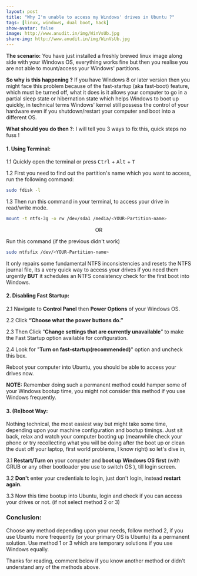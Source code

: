 ```yaml
---
layout: post
title: "Why I'm unable to access my Windows' drives in Ubuntu ?"
tags: [linux, windows, dual boot, hack]
show-avatar: false
image: http://www.anudit.in/img/WinVsUb.jpg
share-img: http://www.anudit.in/img/WinVsUb.jpg
---
```


__The scenario:__ You have just installed a freshly brewed linux image along side with your Windows OS, everything works fine but then you realise you are not able to mount/access your Windows' partitions. 

__So why is this happening ?__ If you have Windows 8 or later version then you might face this problem because of the fast-startup (aka fast-boot) feature, which must be turned off, what it does is it allows your computer to go in a partial sleep state or hibernation state which helps Windows to boot up quickly, in technical terms Windows' kernel still possess the control of your hardware even if you shutdown/restart your computer and boot into a different OS.

__What should you do then ?__:
I will tell you 3 ways to fix this, quick steps no fuss !

#### __1. Using Terminal__:

1.1 Quickly open the terminal or press <kbd>Ctrl</kbd> + <kbd>Alt</kbd> + <kbd>T</kbd>

1.2 First you need to find out the partition's name which you want to access, run the following command:

```bash
sudo fdisk -l 
```
1.3 Then run this command in your terminal, to access your drive in read/write mode.

```bash
mount -t ntfs-3g -o rw /dev/sda1 /media/<YOUR-Partition-name>
```

<center>OR</center>

Run this command (if the previous didn't work)

```bash
sudo ntfsfix /dev/<YOUR-Partition-name>
```
It only repairs some fundamental NTFS inconsistencies and resets the NTFS journal file, its a very quick way to access your drives if you need them urgently __BUT__ it schedules an NTFS consistency check for the first boot into Windows.


#### __2. Disabling Fast Startup__:

2.1 Navigate to __Control Panel__ then __Power Options__ of your Windows OS.

2.2 Click __“Choose what the power buttons do.”__

2.3 Then Click “__Change settings that are currently unavailable__” to make the Fast Startup option available for configuration.

2.4 Look for "__Turn on fast-startup(recommended)__" option and uncheck this box.

Reboot your computer into Ubuntu, you should be able to access your drives now.

__NOTE:__ Remember doing such a permanent method could hamper some of your Windows bootup time, you might not consider this method if you use Windows frequently.


#### __3. (Re)boot Way__:

Nothing technical, the most easiest way but might take some time, depending upon your machine configuration and bootup timings. Just sit back, relax and watch your computer booting up (meanwhile check your phone or try recollecting what you will be doing after the boot up or clean the dust off your laptop, first world problems, I know right) so let's dive in,

3.1 __Restart/Turn on__ your computer and __boot up Windows OS first__ (with GRUB or any other bootloader you use to switch OS ), till login screen.

3.2 __Don't__ enter your credentials to login, just don't login, instead __restart again.__ 

3.3 Now this time bootup into Ubuntu, login and check if you can access your drives or not. (if not select method 2 or 3)

### __Conclusion__:
Choose any method depending upon your needs, follow method 2, if you use Ubuntu more frequently (or your primary OS is Ubuntu) its a permanent solution. Use method 1 or 3 which are temporary solutions if you use Windows equally.

Thanks for reading, comment below if you know another method or didn't understand any of the methods above.